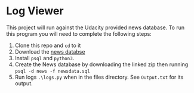 # Log Viewer

This project will run against the Udacity provided news database.
To run this program you will need to complete the following steps:
1. Clone this repo and `cd` to it
2. Download the [news databse](https://d17h27t6h515a5.cloudfront.net/topher/2016/August/57b5f748_newsdata/newsdata.zip)
2. Install `psql` and `python3`.
3. Create the News database by downloading the linked zip then running `psql -d news -f newsdata.sql`
4. Run logs `.\logs.py` when in the files directory. See `Output.txt` for its output.

